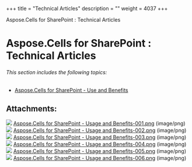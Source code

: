 +++
title = "Technical Articles" 
description = "" 
weight = 4037 
+++

Aspose.Cells for SharePoint : Technical Articles  

# Aspose.Cells for SharePoint : Technical Articles


###### This section includes the following topics:  

*   [Aspose.Cells for SharePoint - Use and Benefits](https://docs2.aspose.com/cells/sharepoint/technicalarticles/aspose.cells+for+sharepoint+-+use+and+benefits)

## Attachments:

![](https://docs2.aspose.com/cells/sharepoint/images/icons/bullet_blue.gif) [Aspose.Cells for SharePoint - Usage and Benefits-001.png](https://docs2.aspose.com/cells/sharepoint/attachments/6357035/6488122.png) (image/png)  
![](https://docs2.aspose.com/cells/sharepoint/images/icons/bullet_blue.gif) [Aspose.Cells for SharePoint - Usage and Benefits-002.png](https://docs2.aspose.com/cells/sharepoint/attachments/6357035/6488123.png) (image/png)  
![](https://docs2.aspose.com/cells/sharepoint/images/icons/bullet_blue.gif) [Aspose.Cells for SharePoint - Usage and Benefits-003.png](https://docs2.aspose.com/cells/sharepoint/attachments/6357035/6488124.png) (image/png)  
![](https://docs2.aspose.com/cells/sharepoint/images/icons/bullet_blue.gif) [Aspose.Cells for SharePoint - Usage and Benefits-004.png](https://docs2.aspose.com/cells/sharepoint/attachments/6357035/6488118.png) (image/png)  
![](https://docs2.aspose.com/cells/sharepoint/images/icons/bullet_blue.gif) [Aspose.Cells for SharePoint - Usage and Benefits-005.png](https://docs2.aspose.com/cells/sharepoint/attachments/6357035/6488119.png) (image/png)  
![](https://docs2.aspose.com/cells/sharepoint/images/icons/bullet_blue.gif) [Aspose.Cells for SharePoint - Usage and Benefits-006.png](https://docs2.aspose.com/cells/sharepoint/attachments/6357035/6488120.png) (image/png)  

